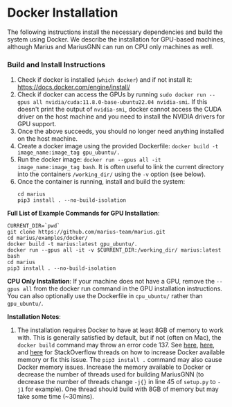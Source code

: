 # Docker Installation

The following instructions install the necessary dependencies and build
the system using Docker. We describe the installation for GPU-based machines, 
although Marius and MariusGNN can run on CPU only machines as well.

### Build and Install Instructions ###
1. Check if docker is installed (`which docker`) and if not install it: https://docs.docker.com/engine/install/
2. Check if docker can access the GPUs by running `sudo docker run --gpus all nvidia/cuda:11.8.0-base-ubuntu22.04 nvidia-smi`. If this doesn't print the output of `nvidia-smi`, docker cannot access the CUDA driver on the host machine and you need to install the NVIDIA drivers for GPU support.
3. Once the above succeeds, you should no longer need anything installed on the host machine.
4. Create a docker image using the provided Dockerfile: `docker build -t image_name:image_tag gpu_ubuntu/.`
5. Run the docker image: `docker run --gpus all -it image_name:image_tag bash`. It is often useful to link the current directory into the containers `/working_dir/` using the `-v` option (see below).
6. Once the container is running, install and build the system:
   ```
   cd marius
   pip3 install . --no-build-isolation
   ```

**Full List of Example Commands for GPU Installation**:

```
CURRENT_DIR=`pwd`
git clone https://github.com/marius-team/marius.git
cd marius/examples/docker/
docker build -t marius:latest gpu_ubuntu/.
docker run --gpus all -it -v $CURRENT_DIR:/working_dir/ marius:latest bash
cd marius
pip3 install . --no-build-isolation
```

**CPU Only Installation**: If your machine does not have a GPU, remove the `--gpus all` from the docker run command in the GPU installation instructions. 
You can also optionally use the Dockerfile in `cpu_ubuntu/` rather than `gpu_ubuntu/`.

**Installation Notes**:
1. The installation requires Docker to have at least 8GB of memory to work with. This is generally satisfied by
   default, but if not (often on Mac), the `docker build` command may throw an error code 137. See
   [here](https://stackoverflow.com/questions/44533319/how-to-assign-more-memory-to-docker-container/44533437#44533437),
   [here](https://stackoverflow.com/questions/34674325/error-build-process-returned-exit-code-137-during-docker-build-on-tutum), and
   [here](https://stackoverflow.com/questions/57291806/docker-build-failed-after-pip-installed-requirements-with-exit-code-137)
   for StackOverflow threads on how to increase Docker available memory or fix this issue. The `pip3 install .` command
   may also cause Docker memory issues. Increase the memory available to Docker or decrease the number of threads used for building
   MariusGNN (to decrease the number of threads change `-j{}` in line 45 of `setup.py` to `-j1` for example). One thread
   should build with 8GB of memory but may take some time (~30mins).